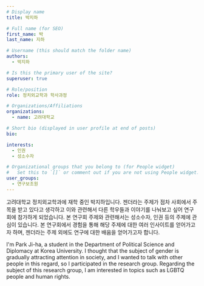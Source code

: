 ```yaml
---
# Display name
title: 박지하

# Full name (for SEO)
first_name: 박
last_name: 지하

# Username (this should match the folder name)
authors:
  - 박지하

# Is this the primary user of the site?
superuser: true

# Role/position
role: 정치외교학과 학사과정

# Organizations/Affiliations
organizations:
  - name: 고려대학교

# Short bio (displayed in user profile at end of posts)
bio:

interests:
  - 인권
  - 성소수자

# Organizational groups that you belong to (for People widget)
#   Set this to `[]` or comment out if you are not using People widget.
user_groups:
  - 연구보조원
---
```

고려대학교 정치외교학과에 재학 중인 박지하입니다. 젠더라는 주제가 점차 사회에서 주목을 받고 있다고 생각하고 이와 관련해서 다른 학우들과 이야기를 나눠보고 싶어 연구회에 참가하게 되었습니다. 본 연구회 주제와 관련해서는 성소수자, 인권 등의 주제에 관심이 있습니다. 본 연구회에서 경험을 통해 해당 주제에 대한 여러 인사이트를 얻어가고자 하며, 젠더라는 주제 외에도 연구에 대한 배움을 얻어가고자 합니다. 

I'm Park Ji-ha, a student in the Department of Political Science and Diplomacy at Korea University. I thought that the subject of gender is gradually attracting attention in society, and I wanted to talk with other people in this regard, so I participated in the research group. Regarding the subject of this research group, I am interested in topics such as LGBTQ people and human rights. 